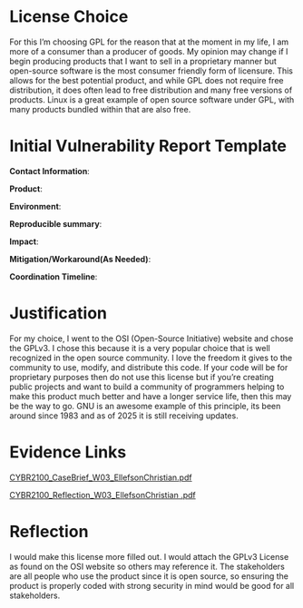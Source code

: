 # License Choice
For this I’m choosing GPL for the reason that at the moment in my life, I am more of a consumer than a producer of goods. My opinion may change if I begin producing products that I want to sell in a proprietary manner but open-source software is the most consumer friendly form of licensure. This allows for the best potential product, and while GPL does not require free distribution, it does often lead to free distribution and many free versions of products. Linux is a great example of open source software under GPL, with many products bundled within that are also free. 
# Initial Vulnerability Report Template

**Contact Information**:

**Product**: 

**Environment**:

**Reproducible summary**:

**Impact**:

**Mitigation/Workaround(As Needed)**:

**Coordination Timeline**:

# Justification

For my choice, I went to the OSI (Open-Source Initiative) website and chose the GPLv3. I chose this because it is a very popular choice that is well recognized in the open source community. I love the freedom it gives to the community to use, modify, and distribute this code. If your code will be for proprietary purposes then do not use this license but if you’re creating public projects and want to build a community of programmers helping to make this product much better and have a longer service life, then this may be the way to go. GNU is an awesome example of this principle, its been around since 1983 and as of 2025 it is still receiving updates. 

# Evidence Links

[CYBR2100_CaseBrief_W03_EllefsonChristian.pdf](https://github.com/user-attachments/files/22259958/CYBR2100_CaseBrief_W03_EllefsonChristian.pdf)

[CYBR2100_Reflection_W03_EllefsonChristian .pdf](https://github.com/user-attachments/files/22259959/CYBR2100_Reflection_W03_EllefsonChristian.pdf)

# Reflection

I would make this license more filled out. I would attach the GPLv3 License as found on the OSI website so others may reference it. The stakeholders are all people who use the product since it is open source, so ensuring the product is properly coded with strong security in mind would be good for all stakeholders.
